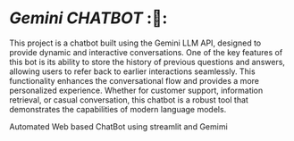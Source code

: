 # ***Gemini CHATBOT*** :🤖:
This project is a chatbot built using the Gemini LLM API, designed to provide dynamic and interactive conversations. One of the key features of this bot is its ability to store the history of previous questions and answers, allowing users to refer back to earlier interactions seamlessly. This functionality enhances the conversational flow and provides a more personalized experience. Whether for customer support, information retrieval, or casual conversation, this chatbot is a robust tool that demonstrates the capabilities of modern language models.

Automated Web based ChatBot using streamlit and Gemimi





